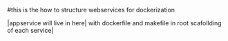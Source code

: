 #this is the how to structure webservices for dockerization

|appservice will live in here| with dockerfile and makefile in root scafollding of each service|

